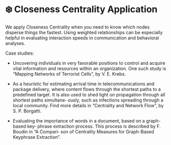 # :snowflake: Closeness Centrality Application 


We apply Closeness Centrality when you need to know which nodes disperse things
the fastest. Using weighted relationships can be especially helpful in evaluating interaction speeds in communication and behavioral analyses.

Case studies:

- Uncovering individuals in very favorable positions to control and acquire vital
information and resources within an organization. One such study is “Mapping
Networks of Terrorist Cells”, by V. E. Krebs.

-  As a heuristic for estimating arrival time in telecommunications and package
delivery, where content flows through the shortest paths to a predefined target. It
is also used to shed light on propagation through all shortest paths simultane‐
ously, such as infections spreading through a local community. Find more details
in “Centrality and Network Flow”, by S. P. Borgatti.

- Evaluating the importance of words in a document, based on a graph-based key‐
phrase extraction process. This process is described by F. Boudin in “A Compari‐
son of Centrality Measures for Graph-Based Keyphrase Extraction”.
